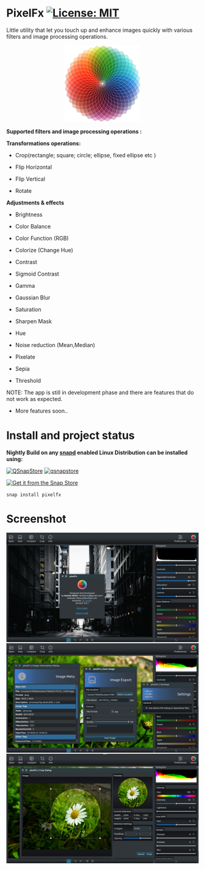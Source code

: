 # PixelFx [![License: MIT](https://img.shields.io/badge/License-MIT-yellow.svg)](https://opensource.org/licenses/MIT)
Little utility that let you touch up and enhance images quickly with various filters and image processing operations.

<p align="center">
  <img width="200" height="200" src="https://raw.githubusercontent.com/keshavbhatt/pixelFx/master/src/icons/app/icon-256.png">
</p>


**Supported filters and image processing operations :**

  
  

**Transformations operations:**

* Crop(rectangle; square; circle; ellipse, fixed ellipse etc )

* Flip Horizontal

* Flip Vertical

* Rotate

  
  

**Adjustments & effects**

* Brightness

* Color Balance

* Color Function (RGB)

* Colorize (Change Hue)

* Contrast

* Sigmoid Contrast

* Gamma

* Gaussian Blur

* Saturation

* Sharpen Mask

* Hue

* Noise reduction (Mean,Median)

* Pixelate

* Sepia

* Threshold

  
  

NOTE: The app is still in development phase and there are features that do not work as expected.
* More features soon..

# Install and project status


﻿**Nightly Build on any [snapd](https://docs.snapcraft.io/installing-snapd) enabled Linux Distribution can be installed using:**

﻿[![QSnapStore](https://snapcraft.io//pixelfx/badge.svg)](https://snapcraft.io/pixelfx) [![qsnapstore](https://snapcraft.io//pixelfx/trending.svg?name=0)](https://snapcraft.io/pixelfx)

[![Get it from the Snap Store](https://snapcraft.io/static/images/badges/en/snap-store-black.svg)](https://snapcraft.io/pixelfx)

    snap install pixelfx


# Screenshot
![PixelFx Application for Linux Desktop](https://github.com/keshavbhatt/pixelfx/blob/master/screenshots/1.jpg?raw=true)
![PixelFx Application for Linux Desktop](https://github.com/keshavbhatt/pixelfx/blob/master/screenshots/2.jpg?raw=true)
![PixelFx Application for Linux Desktop](https://github.com/keshavbhatt/pixelfx/blob/master/screenshots/3.jpg?raw=true)
